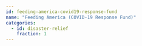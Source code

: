```yaml
---
id: feeding-america-covid19-response-fund
name: "Feeding America (COVID-19 Response Fund)"
categories:
  - id: disaster-relief
    fraction: 1
--- 
```

